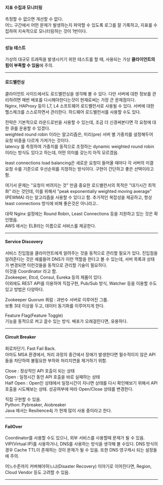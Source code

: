 #### 지표 수집과 모니터링  
측정할 수 없으면 개선할 수 없다.  
어느 구간에서 어떤 문제가 발생하는지 파악할 수 있도록 로그를 잘 기록하고, 지표를 수집하여 지속적으로 모니터링하는 것이 1번이다.  

---  

#### 성능 테스트  
가상의 대규모 트래픽을 발생시키기 위한 테스트를 할 때, 사용되는 가상 **클라이언트의 힘이 부족할 수 있음**에 주의.  

---  

#### 로드밸런싱  
클라이언트 사이드에서도 로드밸런싱을 생각해 볼 수 있다. 다만 서버에 대한 정보를 관리하려면 매번 배포를 다시해야한다는것이 현재로써는 가장 큰 문제점이다.  
Nginx, HAProxy 등이 L7, L4 소프트웨어 로드밸런서로 사용될 수 있다. 서버에 대한 헬스체크를 스스로하면서 관리한다. 하드웨어 로드밸런서를 사용할 수도 있다.  

전략은 기본적으로 라운드로빈을 사용할 수 있는데, 조금 더 신경써본다면 각 요청에 대한 큐를 운용할 수 있겠다.  
weighted round robin 이라는 알고리즘은, 미리(pre) 서버 별 가중치를 설정해두어 요청 비중을 다르게 가져가는 것이다.  
latency 를 측정하여 가중치를 동적으로 조정하는 dynamic weighted round robin 이라는 방식도 있다고 하는데, 어떤 의미를 갖는지 아직 모르겠음.  

least connections load balancing은 새로운 요청이 들어올 때마다 각 서버의 미결 요청 수를 기준으로 우선순위를 지정하는 방식이다. 구현이 간단하고 좋은 선택이라고 함.  

여기서 문제는 "요청이 버려지는 것" 만큼 중요한 로드밸런서의 목적은 "대기시간 최적화" 라는 것인데, 이를 위해서 "peak exponentially weighted moving average" (PEWMA) 라는 알고리즘을 사용할 수 있다고 함. 추가적인 복잡성을 제공하고, 항상 least connections 방식에 비해 좋은것은 아니라고..  

대략 Nginx 설정에는 Round Robin, Least Connections 등을 지원하고 있는 것은 확인했음.  
AWS 에서는 ELB라는 이름으로 서비스를 제공한다.  

---  

#### Service Discovery  
서비스 진입점을 클라이언트에게 알려주는 것을 동적으로 관리할 필요가 있다. 진입점을 알려준다는 것은 예를들어 DNS가 이런 역할을 한다고 볼 수 있는데, 서버 목록과 상태가 변경되면 이런것들을 동적으로 관리할 기술이 필요하다.  
이것을 Coordinator 라고 함.  
Zookeeper, Etcd, Consul, Eureka 등의 제품이 있다.  
이외에도 REST API를 이용하여 직접구현, Pub/Sub 방식, Watcher 등을 이용할 수도 있고 방법은 다양하다.  

Zookeeper
Quorum 쿼럼 : 과반수 서버로 이루어진 그룹.  
보통 3대 이상을 두고, 데이터 동기화를 이루어지게 한다.  

Feature Flag(Feature Toggle)  
기능을 동적으로 켜고 끌수 있는 방식. 배포가 오래걸린다면, 유용하다.  

---  

#### Circuit Breaker  
회로차단기. Fast Fail Back.  
아마도 MSA 환경에서, 처리 과정의 중간에서 장애가 발생한다면 필수적이지 않은 API 들을 차단하여 불필요한 부하와 처리지연을 제거하기 위함.  

Close : 정상적인 API 호출이 되는 상태  
Open : 일정시간 동안 API 호출을 바로 실패하는 상태  
Half Open : Open인 상태에서 일정시간이 지나면 상태를 다시 확인해보기 위해서 API호출을 시도해보는 상태. 성공여부에 따라 Open/Close 상태를 변경한다.  

직접 구현할 수 있음.  
Python: Pybreaker, Aiobreaker  
Java 에서는 Resilience4j 가 현재 많이 사용 중이라고 한다.  

---  

#### FailOver  
Coordinator를 사용할 수도 있으나, 외부 서비스를 사용할때 문제가 될 수 있음.  
VIP(Virtual IP)를 사용하거나, DNS를 사용하는 방식을 생각해 볼 수있다. DNS 방식의 경우 Cache TTL이 존재하는 것이 문제가 될 수 있음. 또한 DNS 영구캐시 되는 설정들에 주의.  

어느수준까지 커버해야하느냐(Disaster Recovery) 이야기로 이어진다면, Region, Cloud Vendor 등도 고려할 수 있음.  

---  





